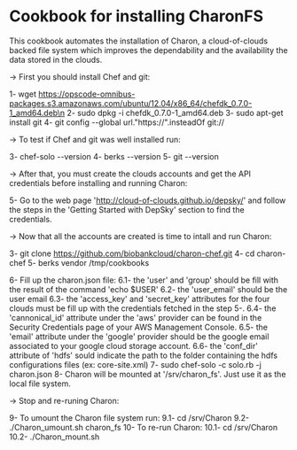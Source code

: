 # Cookbook for installing CharonFS

This cookbook automates the installation of Charon, a cloud-of-clouds backed file system which improves the dependability and the availability the data stored in the clouds. 

-> First you should install Chef and git:

1- wget https://opscode-omnibus-packages.s3.amazonaws.com/ubuntu/12.04/x86_64/chefdk_0.7.0-1_amd64.deb\n
2- sudo dpkg -i chefdk_0.7.0-1_amd64.deb
3- sudo apt-get install git
4- git config --global url."https://".insteadOf git://

-> To test if Chef and git was well installed run:

3- chef-solo --version
4- berks --version
5- git --version

-> After that, you must create the clouds accounts and get the API credentials before installing and running Charon:

5- Go to the web page 'http://cloud-of-clouds.github.io/depsky/' and follow the steps in the 'Getting Started with DepSky' section to find the credentials.

-> Now that all the accounts are created is time to intall and run Charon:

3- git clone https://github.com/biobankcloud/charon-chef.git
4- cd charon-chef
5- berks vendor /tmp/cookbooks

6- Fill up the charon.json file:
  6.1- the 'user' and 'group' should be fill with the result of the command 'echo $USER'
  6.2- the 'user_email' should be the user email
  6.3- the 'access_key' and 'secret_key' attributes for the four clouds must be fill up with the credentials fetched in the step 5-.
  6.4- the 'cannonical_id' attribute under the 'aws' provider can be found in the Security Credentials page of your AWS Management Console.
  6.5- the 'email' attribute under the 'google' provider should be the google email associated to your google cloud storage account.
  6.6- the 'conf_dir' attribute of 'hdfs' sould indicate the path to the folder containing the hdfs configurations files (ex: core-site.xml) 
7- sudo chef-solo -c solo.rb -j charon.json
8- Charon will be mounted at '/srv/charon_fs'. Just use it as the local file system.

-> Stop and re-runing Charon:

9- To umount the Charon file system run:
  9.1- cd /srv/Charon
  9.2- ./Charon_umount.sh charon_fs
10- To re-run Charon:
  10.1- cd /srv/Charon
  10.2- ./Charon_mount.sh
